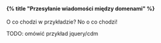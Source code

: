 #### {% title "Przesyłanie wiadomości między domenami" %}

O co chodzi w przykładzie? No o co chodzi!

TODO: omówić przykład jquery/cdm
